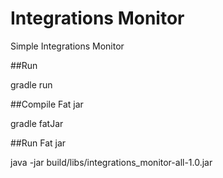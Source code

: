 # Integrations Monitor
Simple Integrations Monitor


##Run

gradle run

##Compile Fat jar

gradle fatJar

##Run Fat jar

java -jar build/libs/integrations_monitor-all-1.0.jar
 
 
